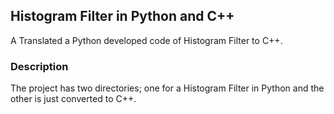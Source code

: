 ## Histogram Filter in Python and C++

A Translated a Python developed code of Histogram Filter to C++.

### Description

The project has two directories; one for a Histogram Filter in Python and the other is just converted to C++.
